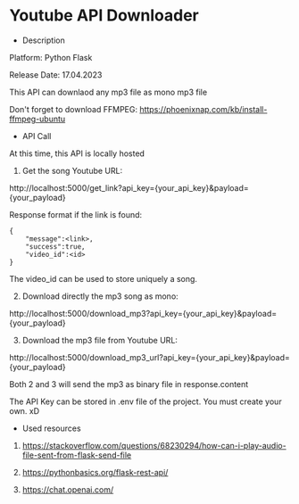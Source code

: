 # Youtube API Downloader


* Description

Platform: Python Flask

Release Date: 17.04.2023

This API can downlaod any mp3 file as mono mp3 file


Don't forget to download FFMPEG: https://phoenixnap.com/kb/install-ffmpeg-ubuntu



* API Call

At this time, this API is locally hosted

1. Get the song Youtube URL:

http://localhost:5000/get_link?api_key={your_api_key}&payload={your_payload}

Response format if the link is found:

```
{
    "message":<link>,
    "success":true,
    "video_id":<id>
}
```

The video_id can be used to store uniquely a song.

2. Download directly the mp3 song as mono:

http://localhost:5000/download_mp3?api_key={your_api_key}&payload={your_payload}


3. Download the mp3 file from Youtube URL:

http://localhost:5000/download_mp3_url?api_key={your_api_key}&payload={your_payload}


Both 2 and 3 will send the mp3 as binary file in response.content

The API Key can be stored in .env file of the project. You must create your own. xD



* Used resources

1. https://stackoverflow.com/questions/68230294/how-can-i-play-audio-file-sent-from-flask-send-file

2. https://pythonbasics.org/flask-rest-api/

3. https://chat.openai.com/

